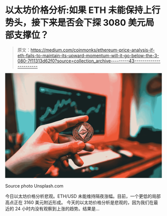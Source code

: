 # 以太坊价格分析:如果 ETH 未能保持上行势头，接下来是否会下探 3080 美元局部支撑位？

> 原文：<https://medium.com/coinmonks/ethereum-price-analysis-if-eth-fails-to-maintain-its-upward-momentum-will-it-go-below-the-3-080-7f11313d62f0?source=collection_archive---------43----------------------->

![](img/2d0f05e88f8870a227667170fe613794.png)

Source photo Unsplash.com

今日以太坊价格分析悲观。ETH/USD 未能维持隔夜涨幅。目前，一个更低的局部高点正在 3160 美元附近形成。
今天的以太坊价格分析是悲观的，因为我们在最近的 24 小时内没有观察到上涨的趋势。结果是…